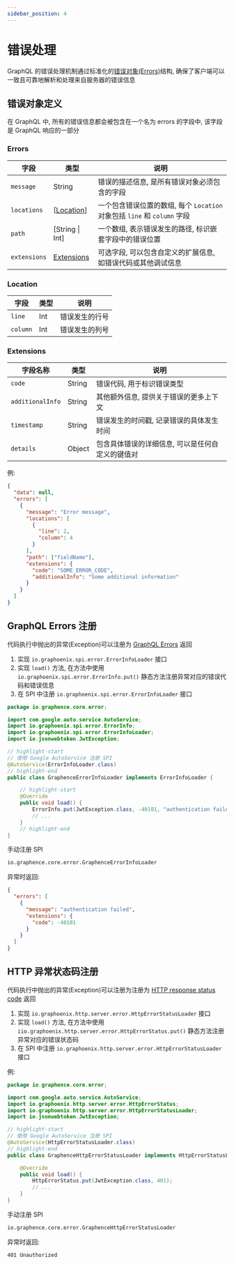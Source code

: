 ```yaml
---
sidebar_position: 4
---
```


# 错误处理

GraphQL 的错误处理机制通过标准化的[错误对象(Errors)](https://spec.graphql.org/October2021/#sec-Errors)结构, 确保了客户端可以一致且可靠地解析和处理来自服务器的错误信息

## **错误对象定义**

在 GraphQL 中, 所有的错误信息都会被包含在一个名为 errors 的字段中, 该字段是 GraphQL 响应的一部分

### Errors

| 字段         | 类型                      | 说明                                                                     |
| ------------ | ------------------------- | ------------------------------------------------------------------------ |
| `message`    | String                    | 错误的描述信息, 是所有错误对象必须包含的字段                             |
| `locations`  | [[Location](#location)]   | 一个包含错误位置的数组, 每个 `Location` 对象包括 `line` 和 `column` 字段 |
| `path`       | [String \| Int]           | 一个数组, 表示错误发生的路径, 标识嵌套字段中的错误位置                   |
| `extensions` | [Extensions](#extensions) | 可选字段, 可以包含自定义的扩展信息, 如错误代码或其他调试信息             |

### Location

| 字段     | 类型 | 说明           |
| -------- | ---- | -------------- |
| `line`   | Int  | 错误发生的行号 |
| `column` | Int  | 错误发生的列号 |

### Extensions

| 字段名称         | 类型   | 说明                                             |
| ---------------- | ------ | ------------------------------------------------ |
| `code`           | String | 错误代码, 用于标识错误类型                       |
| `additionalInfo` | String | 其他额外信息, 提供关于错误的更多上下文           |
| `timestamp`      | String | 错误发生的时间戳, 记录错误的具体发生时间         |
| `details`        | Object | 包含具体错误的详细信息, 可以是任何自定义的键值对 |

例:

```json
{
  "data": null,
  "errors": [
    {
      "message": "Error message",
      "locations": [
        {
          "line": 2,
          "column": 4
        }
      ],
      "path": ["fieldName"],
      "extensions": {
        "code": "SOME_ERROR_CODE",
        "additionalInfo": "Some additional information"
      }
    }
  ]
}
```

## GraphQL Errors 注册

代码执行中抛出的异常(Exception)可以注册为 [GraphQL Errors](#错误对象定义) 返回

1. 实现 `io.graphoenix.spi.error.ErrorInfoLoader` 接口
2. 实现 `load()` 方法, 在方法中使用 `io.graphoenix.spi.error.ErrorInfo.put()` 静态方法注册异常对应的错误代码和错误信息
3. 在 SPI 中注册 `io.graphoenix.spi.error.ErrorInfoLoader` 接口

```java
package io.graphence.core.error;

import com.google.auto.service.AutoService;
import io.graphoenix.spi.error.ErrorInfo;
import io.graphoenix.spi.error.ErrorInfoLoader;
import io.jsonwebtoken.JwtException;

// highlight-start
// 使用 Google AutoService 注册 SPI
@AutoService(ErrorInfoLoader.class)
// highlight-end
public class GraphenceErrorInfoLoader implements ErrorInfoLoader {

    // highlight-start
    @Override
    public void load() {
        ErrorInfo.put(JwtException.class, -40101, "authentication failed");
        // ...
    }
    // highlight-end
}
```

手动注册 SPI

```txt title="META-INF/services/io.graphoenix.spi.error.ErrorInfoLoader"
io.graphence.core.error.GraphenceErrorInfoLoader
```

异常时返回:

```json
{
  "errors": [
    {
      "message": "authentication failed",
      "extensions": {
        "code": -40101
      }
    }
  ]
}
```

## HTTP 异常状态码注册

代码执行中抛出的异常(Exception)可以注册为注册为 [HTTP response status code](https://developer.mozilla.org/en-US/docs/Web/HTTP/Status) 返回

1. 实现 `io.graphoenix.http.server.error.HttpErrorStatusLoader` 接口
2. 实现 `load()` 方法, 在方法中使用 `iio.graphoenix.http.server.error.HttpErrorStatus.put()` 静态方法注册异常对应的错误状态码
3. 在 SPI 中注册 `io.graphoenix.http.server.error.HttpErrorStatusLoader` 接口

例:

```java
package io.graphence.core.error;

import com.google.auto.service.AutoService;
import io.graphoenix.http.server.error.HttpErrorStatus;
import io.graphoenix.http.server.error.HttpErrorStatusLoader;
import io.jsonwebtoken.JwtException;

// highlight-start
// 使用 Google AutoService 注册 SPI
@AutoService(HttpErrorStatusLoader.class)
// highlight-end
public class GraphenceHttpErrorStatusLoader implements HttpErrorStatusLoader {

    @Override
    public void load() {
        HttpErrorStatus.put(JwtException.class, 401);
        // ...
    }
}
```

手动注册 SPI

```txt title="META-INF/services/io.graphoenix.http.server.error.HttpErrorStatusLoader"
io.graphence.core.error.GraphenceHttpErrorStatusLoader
```

异常时返回:

```http
401 Unauthorized
```
